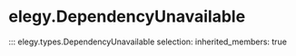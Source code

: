 
# elegy.DependencyUnavailable

::: elegy.types.DependencyUnavailable
    selection:
        inherited_members: true
